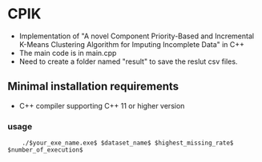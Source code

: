# CPIK

- Implementation of "A novel Component Priority-Based and Incremental K-Means Clustering Algorithm for Imputing Incomplete Data" in C++
- The main code is in main.cpp
- Need to create a folder named "result" to save the reslut csv files.

## Minimal installation requirements
- C++ compiler supporting C++ 11 or higher version

### usage
```console
    ./$your_exe_name.exe$ $dataset_name$ $highest_missing_rate$ $number_of_execution$
```
    

    
